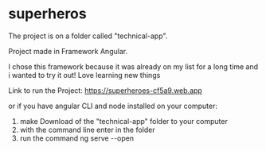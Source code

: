# superheros


The project is on a folder called "technical-app".

Project made in Framework Angular.

I chose this framework because it was already on my list for a long time and i wanted to try it out! Love learning new things

Link to run the Project: https://superheroes-cf5a9.web.app

or if you have angular CLI and node installed on your computer:

1) make Download of the "technical-app" folder to your computer
2) with the command line enter in the folder
3) run the command ng serve --open
